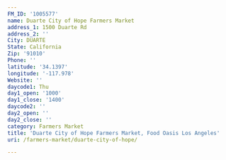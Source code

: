 ```yaml
---
FM_ID: '1005577'
name: Duarte City of Hope Farmers Market
address_1: 1500 Duarte Rd
address_2: ''
City: DUARTE
State: California
Zip: '91010'
Phone: ''
latitude: '34.1397'
longitude: '-117.978'
Website: ''
daycode1: Thu
day1_open: '1000'
day1_close: '1400'
daycode2: ''
day2_open: ''
day2_close: ''
category: Farmers Market
title: 'Duarte City of Hope Farmers Market, Food Oasis Los Angeles'
uri: /farmers-market/duarte-city-of-hope/

---
```

